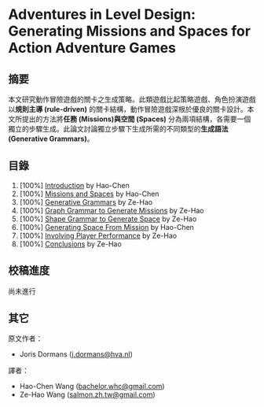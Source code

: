 # Adventures in Level Design: Generating Missions and Spaces for Action Adventure Games

## 摘要

本文研究動作冒險遊戲的關卡之生成策略。此類遊戲比起策略遊戲、角色扮演遊戲以**規則主導 (rule-driven)** 的關卡結構，動作冒險遊戲深根於優良的關卡設計。本文所提出的方法將**任務 (Missions)**與**空間 (Spaces)** 分為兩項結構，各需要一個獨立的步驟生成。此論文討論獨立步驟下生成所需的不同類型的**生成語法 (Generative Grammars)**。

## 目錄

1. [100%] [Introduction](chapter1.md) by Hao-Chen
2. [100%] [Missions and Spaces](chapter2.md) by Hao-Chen
3. [100%] [Generative Grammars](chapter3.md) by Ze-Hao
4. [100%] [Graph Grammar to Generate Missions](chapter4.md) by Ze-Hao
5. [100%] [Shape Grammar to Generate Space](chapter5.md) by Ze-Hao
6. [100%] [Generating Space From Mission](chapter6.md) by Hao-Chen
7. [100%] [Involving Player Performance](chapter7.md) by Ze-Hao
8. [100%] [Conclusions](chapter8.md) by Ze-Hao

## 校稿進度

尚未進行

## 其它

原文作者：
  * Joris Dormans ([j.dormans@hva.nl](j.dormans@hva.nl))

譯者： 
  * Hao-Chen Wang ([bachelor.whc@gmail.com](bachelor.whc@gmail.com))
  * Ze-Hao Wang ([salmon.zh.tw@gmail.com](salmon.zh.tw@gmail.com))
